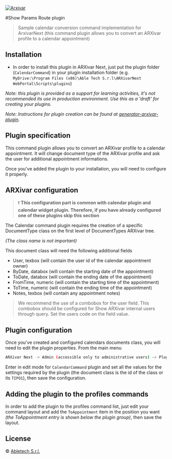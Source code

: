 [![Arxivar](http://portal.arxivar.it/download/resources/loghi/Logo-ARXivar_orizzontale-nero.png)](http://www.arxivar.it/)

#Show Params Route plugin

> Sample calendar conversion command implementation for ArxivarNext (this command plugin allows you to convert an ARXivar profile to a calendar appointment)

## Installation

* In order to install this plugin in ARXivar Next, just put the plugin folder (`CalendarCommand`) in your plugin installation folder (e.g. `MyDrive:\Program Files (x86)\Able Tech S.r.l\ARXivarNext WebPortal\Scripts\plugins`)

_Note: this plugin is provided as a support for learning activities, it's not recommended its use in production environment. Use this as a 'draft' for creating your plugins._

_Note: Instructions for plugin creation can be found at [generator-arxivar-plugin](https://github.com/Arxivar/PluginGenerator/blob/master/README.md)._

## Plugin specification

This command plugin allows you to convert an ARXivar profile to a calendar appointment. It will change document type of the ARXivar profile and ask the user for additional appointment informations.

Once you've added the plugin to your installation, you will need to configure it properly.

## ARXivar configuration

> :exclamation: **This configuration part is common with calendar plugin and calendar widget plugin. Therefore, if you have already configured one of these plugins skip this section**


The Calendar command plugin requires the creation of a specific DocumentType class on the first level of DocumentTypes ARXivar tree.

_(The class name is not important)_

This document class will need the following additional fields

  - User, texbox (will contain the user id of the calendar appointment owner)
  - ByDate, databox (will contain the starting date of the appointment)
  - ToDate, databox (will contain the ending date of the appointment)
  - FromTime, numeric (will contain the starting time of the appointment)
  - ToTime, numeric (will contain the ending time of the appointment)
  - Notes, texbox (will contain any appointment notes)

> We recommend the use of a combobox for the user field. This combobox should be configured for
Show ARXivar internal users through query.
Set the users code on the field value.

## Plugin configuration

Once you've created and configured calendars documents class, you will need to edit the plugin properties.
From the main menu 
```sh
ARXivar Next -> Admin (accessible only to administrative users) -> Plugins manager
```

Enter in edit mode for `CalendarCommand` plugin and set all the values for the settings required by the plugin (the document class is the id of the class or its `TIPO1`), then save the configuration.

## Adding the plugin to the profiles commands

In order to add the plugin to the profiles command list, just edit your command layout and add the `ToAppointment` item in the position you want 
_(the ToAppointment entry is shown below the plugin group)_, then save the layout.

## License

 © [Abletech S.r.l.](http://www.arxivar.it/)


